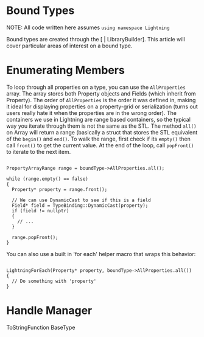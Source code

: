 # Bound Types

NOTE: All code written here assumes `using namespace Lightning`

Bound types are created through the [ | LibraryBuilder]. This article will cover particular areas of interest on a bound type.

 #  Enumerating Members

To loop through all properties on a type, you can use the `AllProperties` array. The array stores both Property objects and Fields (which inherit from Property). The order of `AllProperties` is the order it was defined in, making it ideal for displaying properties on a property-grid or serialization (turns out users really hate it when the properties are in the wrong order). The containers we use in Lightning are range based containers, so the typical way you iterate through them is not the same as the STL. The method `all()` on Array will return a range (basically a struct that stores the STL equivalent of the `begin()` and `end()`. To walk the range, first check if its `empty()` then call `front()` to get the current value. At the end of the loop, call `popFront()` to iterate to the next item.

<pre><code class="language-csharp">
PropertyArrayRange range = boundType->AllProperties.all();

while (range.empty() == false)
{
  Property* property = range.front();

  // We can use DynamicCast to see if this is a field
  Field* field = TypeBinding::DynamicCast<Field*>(property);
  if (field != nullptr)
  {
    // ...
  }

  range.popFront();
}
</code></pre>

You can also use a built in 'for each' helper macro that wraps this behavior:

<pre><code class="language-csharp">
LightningForEach(Property* property, boundType->AllProperties.all())
{
  // Do something with 'property'
}
</code></pre>

 #  Handle Manager
ToStringFunction BaseType 

 
